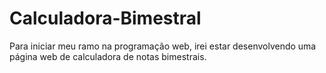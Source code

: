 # Calculadora-Bimestral
Para iniciar meu ramo na programação web, irei estar desenvolvendo uma página web de calculadora de notas bimestrais.
